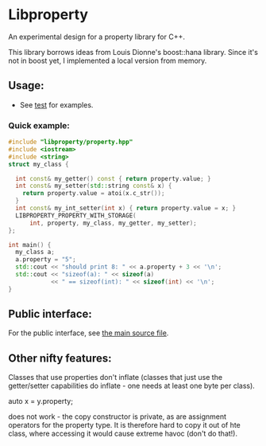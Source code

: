 Libproperty
===========

An experimental design for a property library for C++.

This library borrows ideas from Louis Dionne's boost::hana library. Since it's
not in boost yet, I implemented a local version from memory.

Usage:
------

* See [test](tests/usage_test.cpp) for examples.

### Quick example: ###

```c++
#include "libproperty/property.hpp"
#include <iostream>
#include <string>
struct my_class {

  int const& my_getter() const { return property.value; }
  int const& my_setter(std::string const& x) {
    return property.value = atoi(x.c_str());
  }
  int const& my_int_setter(int x) { return property.value = x; }
  LIBPROPERTY_PROPERTY_WITH_STORAGE(
      int, property, my_class, my_getter, my_setter);
};

int main() {
  my_class a;
  a.property = "5";
  std::cout << "should print 8: " << a.property + 3 << '\n';
  std::cout << "sizeof(a): " << sizeof(a)
            << " == sizeof(int): " << sizeof(int) << '\n';
}
```

Public interface:
-----------------
For the public interface, see [the main source file](libproperty/property.hpp).


Other nifty features:
---------------------

Classes that use properties don't inflate (classes that just use the
getter/setter capabilities do inflate - one needs at least one byte per class).

   auto x = y.property;

does not work - the copy constructor is private, as are assignment operators for
the property type. It is therefore hard to copy it out of hte class, where
accessing it would cause extreme havoc (don't do that!).

